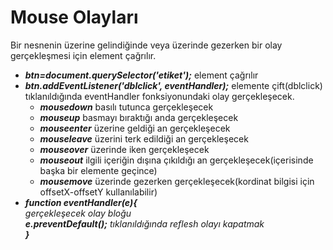 <h1>Mouse Olayları</h1>
Bir nesnenin üzerine gelindiğinde veya üzerinde gezerken bir olay gerçekleşmesi için element  çağrılır.<br>
<ul>
  <li><b><i>btn=document.querySelector('etiket');</i></b>  element çağrılır</li>
  <li><b><i>btn.addEventListener('dblclick', eventHandler);</i></b>  elemente çift(dblclick) tıklanıldığında eventHandler fonksiyonundaki olay gerçekleşecek.
  <ul>
    <li><b><i>mousedown</i></b>  basılı tutunca gerçekleşecek</li>
    <li><b><i>mouseup</i></b>  basmayı bıraktığı anda gerçekleşecek</li>
    <li><b><i>mouseenter</i></b> üzerine geldiği an gerçekleşecek</li>
    <li><b><i>mouseleave</i></b> üzerini terk edildiği an gerçekleşecek</li>
    <li><b><i>mouseover</i></b> üzerinde iken gerçekleşecek</li>
    <li><b><i>mouseout</i></b> ilgili içeriğin dışına çıkıldığı an gerçekleşecek(içerisinde başka bir elemente geçince)</li>
    <li><b><i>mousemove</i></b> üzerinde gezerken gerçekleşecek(kordinat bilgisi için offsetX-offsetY kullanılabilir)</li>
    </ul></li>
  <li><b><i>function eventHandler(e){</b><br>
    gerçekleşecek olay bloğu<br>
    <b>e.preventDefault();</b> tıklanıldığında reflesh olayı kapatmak <b><br>}</i></b> </li>
</ul>
